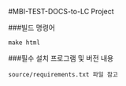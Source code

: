 #MBI-TEST-DOCS-to-LC Project

###빌드 명령어
```text
make html
```

###필수 설치 프로그램 및 버전 내용
```text
source/requirements.txt 파일 참고
```